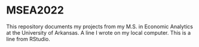 # MSEA2022
This repository documents my projects from my M.S. in Economic Analytics at the University of Arkansas.
A line I wrote on my local computer.
This is a line from RStudio.